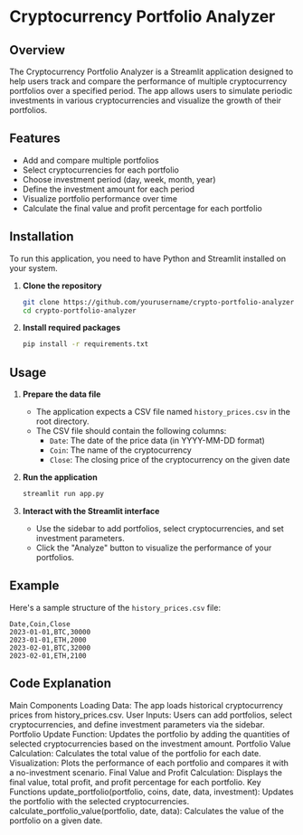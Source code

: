 # Cryptocurrency Portfolio Analyzer

## Overview
The Cryptocurrency Portfolio Analyzer is a Streamlit application designed to help users track and compare the performance of multiple cryptocurrency portfolios over a specified period. The app allows users to simulate periodic investments in various cryptocurrencies and visualize the growth of their portfolios.

## Features
- Add and compare multiple portfolios
- Select cryptocurrencies for each portfolio
- Choose investment period (day, week, month, year)
- Define the investment amount for each period
- Visualize portfolio performance over time
- Calculate the final value and profit percentage for each portfolio

## Installation
To run this application, you need to have Python and Streamlit installed on your system.

1. **Clone the repository**
    ```bash
    git clone https://github.com/yourusername/crypto-portfolio-analyzer.git
    cd crypto-portfolio-analyzer
    ```

2. **Install required packages**
    ```bash
    pip install -r requirements.txt
    ```

## Usage
1. **Prepare the data file**
   - The application expects a CSV file named `history_prices.csv` in the root directory.
   - The CSV file should contain the following columns:
     - `Date`: The date of the price data (in YYYY-MM-DD format)
     - `Coin`: The name of the cryptocurrency
     - `Close`: The closing price of the cryptocurrency on the given date

2. **Run the application**
    ```bash
    streamlit run app.py
    ```

3. **Interact with the Streamlit interface**
   - Use the sidebar to add portfolios, select cryptocurrencies, and set investment parameters.
   - Click the "Analyze" button to visualize the performance of your portfolios.

## Example
Here's a sample structure of the `history_prices.csv` file:
```csv
Date,Coin,Close
2023-01-01,BTC,30000
2023-01-01,ETH,2000
2023-02-01,BTC,32000
2023-02-01,ETH,2100
```

## Code Explanation
Main Components
Loading Data: The app loads historical cryptocurrency prices from history_prices.csv.
User Inputs: Users can add portfolios, select cryptocurrencies, and define investment parameters via the sidebar.
Portfolio Update Function: Updates the portfolio by adding the quantities of selected cryptocurrencies based on the investment amount.
Portfolio Value Calculation: Calculates the total value of the portfolio for each date.
Visualization: Plots the performance of each portfolio and compares it with a no-investment scenario.
Final Value and Profit Calculation: Displays the final value, total profit, and profit percentage for each portfolio.
Key Functions
update_portfolio(portfolio, coins, date, data, investment): Updates the portfolio with the selected cryptocurrencies.
calculate_portfolio_value(portfolio, date, data): Calculates the value of the portfolio on a given date.